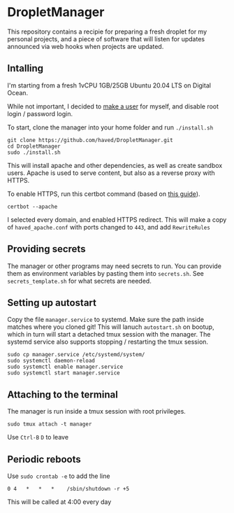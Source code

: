 # DropletManager

This repository contains a recipie for preparing a fresh droplet for my personal projects,
and a piece of software that will listen for updates announced via web hooks when projects are updated.

## Intalling

I'm starting from a fresh 1vCPU 1GB/25GB Ubuntu 20.04 LTS on Digital Ocean.

While not important, I decided to [make a user](./MakeUser.md) for myself, and disable root login / password login.

To start, clone the manager into your home folder and run `./install.sh`
```
git clone https://github.com/haved/DropletManager.git
cd DropletManager
sudo ./install.sh
```

This will install apache and other dependencies, as well as create sandbox users.
Apache is used to serve content, but also as a reverse proxy with HTTPS.

To enable HTTPS, run this certbot command (based on [this guide](https://www.digitalocean.com/community/tutorials/how-to-secure-apache-with-let-s-encrypt-on-ubuntu-20-04)).
```
certbot --apache
```
I selected every domain, and enabled HTTPS redirect. This will make a copy of `haved_apache.conf` with ports changed to `443`, and add `RewriteRules`

## Providing secrets

The manager or other programs may need secrets to run. You can provide them as environment variables
by pasting them into `secrets.sh`. See `secrets_template.sh` for what secrets are needed.

## Setting up autostart
Copy the file `manager.service` to systemd. Make sure the path inside matches where you cloned git!
This will lanuch `autostart.sh` on bootup, which in turn will start a detached tmux session with the manager.
The systemd service also supports stopping / restarting the tmux session.
```
sudo cp manager.service /etc/systemd/system/
sudo systemctl daemon-reload
sudo systemctl enable manager.service
sudo systemctl start manager.service
```

## Attaching to the terminal
The manager is run inside a tmux session with root privileges.
```
sudo tmux attach -t manager
```
Use `Ctrl-B` `D` to leave

## Periodic reboots
Use `sudo crontab -e` to add the line
```
0 4   *   *   *    /sbin/shutdown -r +5
```
This will be called at 4:00 every day
